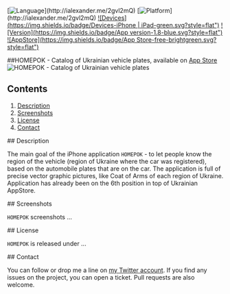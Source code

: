 [![Language](https://img.shields.io/badge/Swift-3.0-orange.svg?style=flat")](http://ialexander.me/2gvl2mQ)
[![Platform](https://img.shields.io/badge/Platform-iOS-lightgray.svg?style=flat")](http://ialexander.me/2gvl2mQ)
[![Devices](https://img.shields.io/badge/Devices-iPhone | iPad-green.svg?style=flat")](http://ialexander.me/2gvl2mQ)
[![Version](https://img.shields.io/badge/App version-1.8-blue.svg?style=flat")](http://ialexander.me/2gvl2mQ)
[![AppStore](https://img.shields.io/badge/App Store-free-brightgreen.svg?style=flat")](https://ialexander.me/2e3Zxeh)

##HOMEPOK - Catalog of Ukrainian vehicle plates, available on <a href="https://ialexander.me/2e3Zxeh">App Store</a>
![HOMEPOK - Catalog of Ukrainian vehicle plates](https://raw.githubusercontent.com/iAlexander/Homepok/master/HOMEPOK.jpg)

## Contents
1. [Description](#description)
2. [Screenshots](#screenshots)
3. [License](#license)
4. [Contact](#contact)

##<a name="description"> Description </a>

The main goal of the iPhone application ```HOMEPOK``` - to let people know the region of the vehicle (region of Ukraine where the car was registered), based on the automobile plates that are on the car. The application is full of precise vector graphic pictures, like Coat of Arms of each region of Ukraine.
Application has already been on the 6th position in top of Ukrainian AppStore.

##<a name="screenshots"> Screenshots </a>

```HOMEPOK``` screenshots ...

##<a name="license"> License </a>

```HOMEPOK``` is released under ...

##<a name="contact"> Contact </a>

You can follow or drop me a line on [my Twitter account](https://twitter.com/iAlexander13). If you find any issues on the project, you can open a ticket. Pull requests are also welcome.
